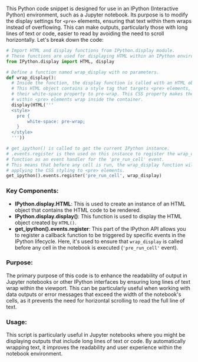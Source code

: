 This Python code snippet is designed for use in an IPython (Interactive Python) environment, such as a Jupyter notebook. Its purpose is to modify the display settings for `<pre>` elements, ensuring that text within them wraps instead of overflowing. This can make outputs, particularly those with long lines of text or code, easier to read by avoiding the need to scroll horizontally. Let's break down the code:

```python
# Import HTML and display functions from IPython.display module.
# These functions are used for displaying HTML within an IPython environment.
from IPython.display import HTML, display

# Define a function named wrap_display with no parameters.
def wrap_display():
  # Inside the function, the display function is called with an HTML object.
  # This HTML object contains a style tag that targets <pre> elements, setting
  # their white-space property to pre-wrap. This CSS property makes the text
  # within <pre> elements wrap inside the container.
  display(HTML('''
  <style>
    pre {
        white-space: pre-wrap;
    }
  </style>
  '''))

# get_ipython() is called to get the current IPython instance.
# .events.register is then used on this instance to register the wrap_display
# function as an event handler for the 'pre_run_cell' event.
# This means that before any cell is run, the wrap_display function will be executed,
# applying the CSS styling to <pre> elements.
get_ipython().events.register('pre_run_cell', wrap_display)
```

### Key Components:
- **IPython.display.HTML**: This is used to create an instance of an HTML object that contains the HTML code to be rendered.
- **IPython.display.display()**: This function is used to display the HTML object created by `HTML()`.
- **get_ipython().events.register**: This part of the IPython API allows you to register a callback function to be triggered by specific events in the IPython lifecycle. Here, it's used to ensure that `wrap_display` is called before any cell in the notebook is executed (`'pre_run_cell'` event).

### Purpose:
The primary purpose of this code is to enhance the readability of output in Jupyter notebooks or other IPython interfaces by ensuring long lines of text wrap within the viewport. This can be particularly useful when working with data outputs or error messages that exceed the width of the notebook's cells, as it prevents the need for horizontal scrolling to read the full line of text.

### Usage:
This script is particularly useful in Jupyter notebooks where you might be displaying outputs that include long lines of text or code. By automatically wrapping text, it improves the readability and user experience within the notebook environment.
